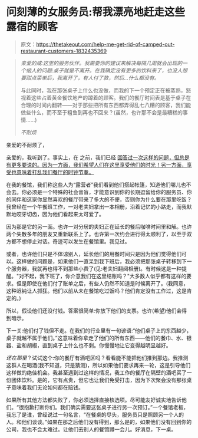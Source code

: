 # 问刻薄的女服务员:帮我漂亮地赶走这些露宿的顾客

> 原文：<https://thetakeout.com/help-me-get-rid-of-camped-out-restaurant-customers-1832435369>

> *亲爱的咸:这里的服务伙伴。我需要你的建议来解决每隔几周就会出现的一个恼人的问题:桌子就是不离开。在我确定没有更多的饮料来了，也没人想要甜点菜单后，我离开了，有人付了款，然后…什么都没有。*
> 
> 与此同时，我在那张桌子上什么也没做，而我的下一个预定正在被蒸熟，怒视着这些占着黄金餐饮地产的蹲着的顾客。我们的餐厅时间表是基于桌子在合理的时间内翻转——对于那些把所有东西都弄得乱七八糟的顾客，我们能做些什么，而不至于粗鲁到再也不回来？(虽然，也许那不会是最糟糕的事情……)
> 
> *不耐烦*

亲爱的不耐烦了，

亲爱的，我听到了。事实上，在 之前，我们已经 [回答过一次这样的问题，但总是有更多要说的。因为一方面，我们希望人们在这里享受他们的时光！另一方面，享受也意味着打乱我们餐厅的时钟节奏。](https://thetakeout.com/how-can-i-get-rid-of-lingering-customers-who-hang-out-f-1827452228#_ga=2.159127612.743721320.1549236054-1235910833.1537835469)



在我的餐馆，我们称这些人为“露营者”我们看到他们搭起帐篷，知道他们哪儿也不会去。你必须是一个特殊的社会音盲，才能意识到你的长期逗留给你的服务员、你的同伴和这家你显然喜欢的餐厅带来了多大的不便，否则你为什么要在那里吃饭？我曾经在一个午餐班工作，一对老夫妇拿出一本相册，沿着记忆的小路走，而我默默地咬牙切齿，因为他们看起来太可爱了。

因为那是它的另一面。也许一对分居的夫妇正在延长的餐后咖啡时间里和解。也许两个失散多年的朋友又重新联系上了。也许第一次约会进行得太顺利了，以至于双方都不想停止对话。奇迹可以发生在餐馆里。我见过。

或者，也许他们只是不体谅别人，延长他们的用餐时间只是因为他们觉得他们可以。这样做的问题是，如果他们一直呆到我下班后，我必须把那张桌子转移到下一个服务器，我就再也得不到那些小费了(见:老夫妇翻阅相册)。有时候这是一种提醒。"对不起，我下班了，你介意我们在这里结账吗？"大多数人似乎都有这样的要求。但是即使在他们付了账单之后，有些人仍然不知道是时候离开了。(我同意，这种迟钝让人抓狂。他们以前从未在餐馆吃过饭吗？他们肯定没有工作过，这是肯定的。)

所以，假设他们还没付钱。答案很简单:你放下他们的支票。也许(希望)他们会得到暗示。

下一关:他们付了钱但不走。在我们的行业里有一句谚语:“他们桌子上的东西越少，桌子就越不属于他们。”这意味着你拿走了他们的所有东西——他们的餐巾、水、银器、盐和胡椒，直到桌子上什么也不剩。你慢慢地让它变得越明显越好。

*还在那里*？试试这个:你的餐厅有酒吧区吗？看看能不能把他们推到那边。我推测这群人在喝酒(我不知道，只是猜测)，所以如果他们要求再来一轮，这是引导他们这样做的绝佳机会。我甚至遇到过这样的情况，我工作的餐厅在隔壁的酒吧买了一份团体饮料。是的，它有点贵，但它也让我们免受打击，因为下次聚会没有那张桌子意味着我们无论如何都在赔钱。

如果所有其他方法都失败了，你必须选择直接核选项。尽可能友好诚实地告诉他们。“很抱歉打断你们。我们确实需要这张桌子进行另一次预订。”一个餐馆老板，我忘了是谁，曾经说过一句名言，“在餐桌的尽头，服务员只是照顾另一个人的人。和他们谈谈。”如果在那之后他们没有得到，那么是的，如果他们没有回到你的公司，我也不会太难过。让他们去别人的餐馆蹲一会儿。好消息，下一桌。